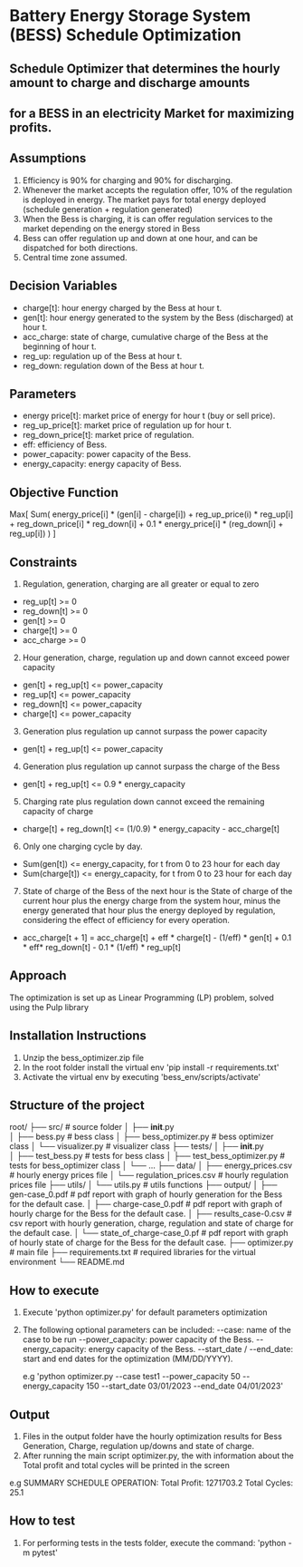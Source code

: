 # Battery Energy Storage System (BESS) Schedule Optimization

## Schedule Optimizer that determines the hourly amount to charge and discharge amounts
## for a BESS in an electricity Market for maximizing profits.


## Assumptions

1. Efficiency is 90% for charging and 90% for discharging.
2. Whenever the market accepts the regulation offer, 10% of the regulation is deployed in energy. 
The market pays for total energy deployed (schedule generation + regulation generated)
3. When the Bess is charging, it is can offer regulation services to the market depending on 
the energy stored in Bess
4. Bess can offer regulation up and down at one hour, and can be dispatched for both directions.
5. Central time zone assumed.


## Decision Variables

- charge[t]: hour energy charged by the Bess at hour t.
- gen[t]: hour energy generated to the system by the Bess (discharged) at hour t.
- acc_charge: state of charge, cumulative charge of the Bess at the beginning of hour t.
- reg_up: regulation up of the Bess at hour t.
- reg_down: regulation down of the Bess at hour t.


## Parameters

- energy price[t]: market price of energy for hour t (buy or sell price).
- reg_up_price[t]: market price of regulation up for hour t.
- reg_down_price[t]: market price of regulation.
- eff: efficiency of Bess.
- power_capacity: power capacity of the Bess.
- energy_capacity: energy capacity of Bess.


## Objective Function

Max[ Sum( energy_price[i] * (gen[i] - charge[i]) + reg_up_price(i) * reg_up[i] + reg_down_price[i] * reg_down[i] +
0.1 * energy_price[i] * (reg_down[i] + reg_up[i]) ) ]


## Constraints

1. Regulation, generation, charging are all greater or equal to zero
- reg_up[t] >= 0
- reg_down[t] >= 0
- gen[t] >= 0
- charge[t] >= 0
- acc_charge >= 0

2. Hour generation, charge, regulation up and down cannot exceed power capacity
- gen[t] + reg_up[t] <= power_capacity	
- reg_up[t] <= power_capacity	
- reg_down[t] <= power_capacity	
- charge[t] <= power_capacity	

3. Generation plus regulation up cannot surpass the power capacity
- gen[t] + reg_up[t] <= power_capacity	
	
4. Generation plus regulation up cannot surpass the charge of the Bess
- gen[t] + reg_up[t] <= 0.9 * energy_capacity

5. Charging rate plus regulation down cannot exceed the remaining capacity of charge
- charge[t] + reg_down[t] <= (1/0.9) * energy_capacity - acc_charge[t] 

6. Only one charging cycle by day.
- Sum(gen[t]) <= energy_capacity, for t from 0 to 23 hour for each day
- Sum(charge[t]) <= energy_capacity, for t from 0 to 23 hour for each day

7. State of charge of the Bess of the next hour is the State of charge of the current hour plus the energy charge from the system hour, minus the energy generated that hour plus the energy deployed by regulation, considering the effect of efficiency for every operation.
- acc_charge[t + 1] = acc_charge[t] + eff * charge[t] - (1/eff) * gen[t] + 0.1 * eff* reg_down[t] - 0.1 * (1/eff) * reg_up[t]  


## Approach
The optimization is set up as Linear Programming (LP) problem, solved using the Pulp library


## Installation Instructions

1. Unzip the bess_optimizer.zip file
2. In the root folder install the virtual env 'pip install -r requirements.txt'
3. Activate the virtual env by executing 'bess_env/scripts/activate'


## Structure of the project

root/
├── src/                                    # source folder
│   ├── __init__.py                         
│   ├── bess.py                             # bess class
│   ├── bess_optimizer.py                   # bess optimizer class
│   └── visualizer.py                       # visualizer class
├── tests/
│   ├── __init__.py     
│   ├── test_bess.py                        # tests for bess class
│   ├── test_bess_optimizer.py              # tests for bess_optimizer class
│   └── ...
├── data/
│   ├── energy_prices.csv                   # hourly energy prices file
│   └── regulation_prices.csv               # hourly regulation prices file
├── utils/
│   └── utils.py                            # utils functions
├── output/
│   ├── gen-case_0.pdf                      # pdf report with graph of hourly generation for the Bess for the default case.
│   ├── charge-case_0.pdf                   # pdf report with graph of hourly charge for the Bess for the default case.
│   ├── results_case-0.csv                  # csv report with hourly generation, charge, regulation and state of charge for the default case.
│   └── state_of_charge-case_0.pf           # pdf report with graph of hourly state of charge for the Bess for the default case.
├── optimizer.py                            # main file
├── requirements.txt                        # required libraries for the virtual environment
└── README.md           

## How to execute

1. Execute 'python optimizer.py' for default parameters optimization
2. The following optional parameters can be included:
    --case: name of the case to be run
    --power_capacity: power capacity of the Bess.
    --energy_capacity: energy capacity of the Bess.
    --start_date / --end_date: start and end dates for the optimization (MM/DD/YYYY).
    
    e.g 'python optimizer.py --case test1 --power_capacity 50 --energy_capacity 150 --start_date 03/01/2023 --end_date 04/01/2023'

## Output

1. Files in the output folder have the hourly optimization results for Bess Generation, Charge, regulation up/downs and state 
of charge.
3. After running the main script optimizer.py, the with information about the Total profit and total cycles will be printed
in the screen

e.g
SUMMARY SCHEDULE OPERATION:
Total Profit: 1271703.2
Total Cycles: 25.1

## How to test

1. For performing tests in the tests folder, execute the command: 'python -m pytest'

